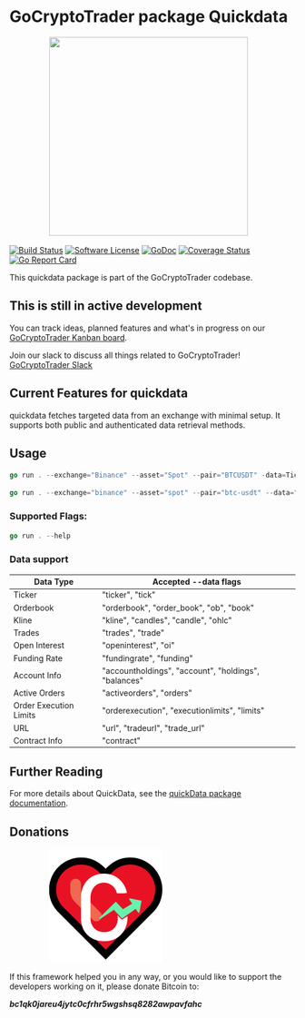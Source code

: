 # GoCryptoTrader package Quickdata

<img src="/common/gctlogo.png?raw=true" width="350px" height="350px" hspace="70">


[![Build Status](https://github.com/thrasher-corp/gocryptotrader/actions/workflows/tests.yml/badge.svg?branch=master)](https://github.com/thrasher-corp/gocryptotrader/actions/workflows/tests.yml)
[![Software License](https://img.shields.io/badge/License-MIT-orange.svg?style=flat-square)](https://github.com/thrasher-corp/gocryptotrader/blob/master/LICENSE)
[![GoDoc](https://godoc.org/github.com/thrasher-corp/gocryptotrader?status.svg)](https://godoc.org/github.com/thrasher-corp/gocryptotrader/cmd/quickdata)
[![Coverage Status](https://codecov.io/gh/thrasher-corp/gocryptotrader/graph/badge.svg?token=41784B23TS)](https://codecov.io/gh/thrasher-corp/gocryptotrader)
[![Go Report Card](https://goreportcard.com/badge/github.com/thrasher-corp/gocryptotrader)](https://goreportcard.com/report/github.com/thrasher-corp/gocryptotrader)


This quickdata package is part of the GoCryptoTrader codebase.

## This is still in active development

You can track ideas, planned features and what's in progress on our [GoCryptoTrader Kanban board](https://github.com/orgs/thrasher-corp/projects/3).

Join our slack to discuss all things related to GoCryptoTrader! [GoCryptoTrader Slack](https://join.slack.com/t/gocryptotrader/shared_invite/zt-38z8abs3l-gH8AAOk8XND6DP5NfCiG_g)


## Current Features for quickdata
quickdata fetches targeted data from an exchange with minimal setup. It supports both public and authenticated data retrieval methods.

## Usage
```go
go run . --exchange="Binance" --asset="Spot" --pair="BTCUSDT" -data=Ticker
```

```go
go run . --exchange="binance" --asset="spot" --pair="btc-usdt" --data="orders" --apiKey="abc" --apiSecret="123"
```

### Supported Flags:
```go
go run . --help
```

### Data support

| Data Type | Accepted --data flags |
| --------- | -------------- |
| Ticker | "ticker", "tick" |
| Orderbook | "orderbook", "order_book", "ob", "book" |
| Kline | "kline", "candles", "candle", "ohlc" |
| Trades | "trades", "trade" |
| Open Interest | "openinterest", "oi" |
| Funding Rate | "fundingrate", "funding" |
| Account Info | "accountholdings", "account", "holdings", "balances" |
| Active Orders | "activeorders", "orders" |
| Order Execution Limits | "orderexecution", "executionlimits", "limits" |
| URL | "url", "tradeurl", "trade_url" |
| Contract Info | "contract" |


## Further Reading
For more  details about QuickData, see the [quickData package documentation](/exchange/quickdata/README.md).

## Donations

<img src="/docs/assets/donate.png" hspace="70">

If this framework helped you in any way, or you would like to support the developers working on it, please donate Bitcoin to:

***bc1qk0jareu4jytc0cfrhr5wgshsq8282awpavfahc***
